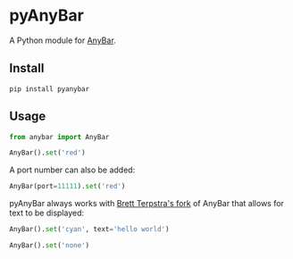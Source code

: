 # pyAnyBar

A Python module for [AnyBar](https://github.com/tonsky/AnyBar).

## Install

```
pip install pyanybar
```

## Usage

```python
from anybar import AnyBar

AnyBar().set('red')
```

A port number can also be added:

```python
AnyBar(port=11111).set('red')
```

pyAnyBar always works with [Brett Terpstra's fork](https://github.com/ttscoff/AnyBar) of AnyBar that allows for text to be displayed:

```python
AnyBar().set('cyan', text='hello world')

AnyBar().set('none')
```
